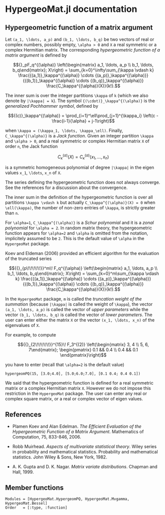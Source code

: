 # HypergeoMat.jl documentation

## Hypergeometric function of a matrix argument

Let ``(a_1, \ldots, a_p)`` and ``(b_1, \ldots, b_q)`` be two vectors of real or 
complex numbers, possibly empty, ``\alpha > 0`` and ``X`` a real symmetric or a 
complex Hermitian matrix. 
The corresponding *hypergeometric function of a matrix argument* is defined by 

```math
{}_pF_q^{(\alpha)}
\left(\begin{matrix} a_1, \ldots, a_p \\ b_1, \ldots, b_q\end{matrix}; X\right) = 
\sum_{k=0}^\infty\sum_{\kappa \vdash k} 
\frac{{(a_1)}_\kappa^{(\alpha)} \cdots {(a_p)}_\kappa^{(\alpha)}}
{{(b_1)}_\kappa^{(\alpha)} \cdots {(b_q)}_\kappa^{(\alpha)}} 
\frac{C_\kappa^{(\alpha)}(X)}{k!}.
```

The inner sum is over the integer partitions ``\kappa`` of ``k`` (which we also 
denote by ``|\kappa| = k``). The symbol ``{(\cdot)}_\kappa^{(\alpha)}`` is the 
*generalized Pochhammer symbol*, defined by

```math
{(c)}_\kappa^{(\alpha)} = \prod_{i=1}^\ell\prod_{j=1}^{\kappa_i}
\left(c - \frac{i-1}{\alpha} + j-1\right)
```

when ``\kappa = (\kappa_1, \ldots, \kappa_\ell)``. 
Finally, ``C_\kappa^{(\alpha)}`` is a *Jack function*. 
Given an integer partition ``\kappa`` and ``\alpha > 0``, and a 
real symmetric or complex Hermitian matrix ``X`` of order ``n``, 
the Jack function 

```math
C_\kappa^{(\alpha)}(X) = C_\kappa^{(\alpha)}(x_1, \ldots, x_n)
```

is a symmetric homogeneous polynomial of degree ``|\kappa|`` in the 
eigen values ``x_1``, ``\ldots``, ``x_n`` of ``X``. 

The series defining the hypergeometric function does not always converge. 
See the references for a discussion about the convergence. 

The inner sum in the definition of the hypergeometric function is over 
all partitions ``\kappa \vdash k`` but actually 
``C_\kappa^{(\alpha)}(X) = 0`` when ``\ell(\kappa)``, the number of non-zero 
entries of ``\kappa``, is strictly greater than ``n``.

For ``\alpha=1``, ``C_\kappa^{(\alpha)}`` is a *Schur polynomial* and it is 
a *zonal polynomial* for ``\alpha = 2``. 
In random matrix theory, the hypergeometric function appears for ``\alpha=2`` 
and ``\alpha`` is omitted from the notation, implicitely assumed to be ``2``. 
This is the default value of ``\alpha`` in the `HypergeoMat` package. 

Koev and Eldeman (2006) provided an efficient algorithm for the evaluation 
of the truncated series 

```math
{{}_{p\!\!\!\!\!}}^m\! F_q^{(\alpha)}
\left(\begin{matrix} a_1, \ldots, a_p \\ b_1, \ldots, b_q\end{matrix}; X\right) = 
\sum_{k=0}^m\sum_{\kappa \vdash k} 
\frac{{(a_1)}_\kappa^{(\alpha)} \cdots {(a_p)}_\kappa^{(\alpha)}}
{{(b_1)}_\kappa^{(\alpha)} \cdots {(b_q)}_\kappa^{(\alpha)}} 
\frac{C_\kappa^{(\alpha)}(X)}{k!}.
```

In the `HypergeoMat` package, ``m`` is called the 
*truncation weight of the summation* 
(because ``|\kappa|`` is called the weight of ``\kappa``), 
the vector ``(a_1, \ldots, a_p)`` is 
called the vector of *upper parameters* while 
the vector ``(b_1, \ldots, b_q)`` is 
called the vector of *lower parameters*. 
The user can enter either the matrix ``X`` or the vector ``(x_1, \ldots, x_n)`` 
of the eigenvalues of ``X``. 

For example, to compute

```math
{{}_{2\!\!\!\!\!}}^{15}\! F_3^{(2)}
\left(\begin{matrix} 3, 4 \\ 5, 6, 7\end{matrix}; 
\begin{pmatrix}
0.1 && 0.4 \\
0.4 && 0.1
\end{pmatrix}\right)
```

you have to enter (recall that ``\alpha=2`` is the default value)

```@repl
hypergeomPQ(15, [3.0;4.0], [5.0;6.0;7.0], [0.1 0.4; 0.4 0.1])
```

We said that the hypergeometric function is defined for a real symmetric 
matrix or a complex Hermitian matrix ``X``. However we do not impose this 
restriction in the `HypergeoMat` package. The user can enter any real 
or complex square matrix, or a real or complex vector of eigen values. 


## References 

- Plamen Koev and Alan Edelman. *The Efficient Evaluation of the Hypergeometric Function of a Matrix Argument*. Mathematics of Computation, 75, 833-846, 2006.

- Robb Muirhead. *Aspects of multivariate statistical theory*. Wiley series in probability and mathematical statistics. Probability and mathematical statistics. John Wiley & Sons, New York, 1982.

- A. K. Gupta and D. K. Nagar. *Matrix variate distributions*. Chapman and Hall, 1999.


## Member functions

```@autodocs
Modules = [HypergeoMat.HypergeomPQ, HypergeoMat.Mvgamma, HypergeoMat.Bessel]
Order   = [:type, :function]
```
